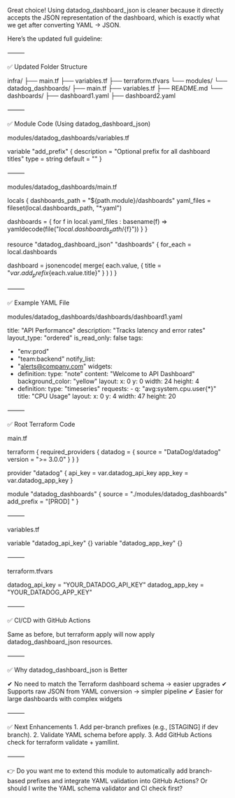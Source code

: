 Great choice! Using datadog_dashboard_json is cleaner because it directly accepts the JSON representation of the dashboard, which is exactly what we get after converting YAML → JSON.

Here’s the updated full guideline:

⸻

✅ Updated Folder Structure

infra/
├── main.tf
├── variables.tf
├── terraform.tfvars
└── modules/
    └── datadog_dashboards/
        ├── main.tf
        ├── variables.tf
        ├── README.md
        └── dashboards/
            ├── dashboard1.yaml
            ├── dashboard2.yaml


⸻

✅ Module Code (Using datadog_dashboard_json)

modules/datadog_dashboards/variables.tf

variable "add_prefix" {
  description = "Optional prefix for all dashboard titles"
  type        = string
  default     = ""
}


⸻

modules/datadog_dashboards/main.tf

locals {
  dashboards_path = "${path.module}/dashboards"
  yaml_files      = fileset(local.dashboards_path, "*.yaml")

  dashboards = {
    for f in local.yaml_files :
    basename(f) => yamldecode(file("${local.dashboards_path}/${f}"))
  }
}

resource "datadog_dashboard_json" "dashboards" {
  for_each = local.dashboards

  dashboard = jsonencode(
    merge(
      each.value,
      {
        title = "${var.add_prefix}${each.value.title}"
      }
    )
  )
}


⸻

✅ Example YAML File

modules/datadog_dashboards/dashboards/dashboard1.yaml

title: "API Performance"
description: "Tracks latency and error rates"
layout_type: "ordered"
is_read_only: false
tags:
  - "env:prod"
  - "team:backend"
notify_list:
  - "alerts@company.com"
widgets:
  - definition:
      type: "note"
      content: "Welcome to API Dashboard"
      background_color: "yellow"
    layout:
      x: 0
      y: 0
      width: 24
      height: 4
  - definition:
      type: "timeseries"
      requests:
        - q: "avg:system.cpu.user{*}"
      title: "CPU Usage"
    layout:
      x: 0
      y: 4
      width: 47
      height: 20


⸻

✅ Root Terraform Code

main.tf

terraform {
  required_providers {
    datadog = {
      source  = "DataDog/datadog"
      version = ">= 3.0.0"
    }
  }
}

provider "datadog" {
  api_key = var.datadog_api_key
  app_key = var.datadog_app_key
}

module "datadog_dashboards" {
  source     = "./modules/datadog_dashboards"
  add_prefix = "[PROD] "
}


⸻

variables.tf

variable "datadog_api_key" {}
variable "datadog_app_key" {}


⸻

terraform.tfvars

datadog_api_key = "YOUR_DATADOG_API_KEY"
datadog_app_key = "YOUR_DATADOG_APP_KEY"


⸻

✅ CI/CD with GitHub Actions

Same as before, but terraform apply will now apply datadog_dashboard_json resources.

⸻

✅ Why datadog_dashboard_json is Better

✔ No need to match the Terraform dashboard schema → easier upgrades
✔ Supports raw JSON from YAML conversion → simpler pipeline
✔ Easier for large dashboards with complex widgets

⸻

✅ Next Enhancements
	1.	Add per-branch prefixes (e.g., [STAGING] if dev branch).
	2.	Validate YAML schema before apply.
	3.	Add GitHub Actions check for terraform validate + yamllint.

⸻

👉 Do you want me to extend this module to automatically add branch-based prefixes and integrate YAML validation into GitHub Actions? Or should I write the YAML schema validator and CI check first?